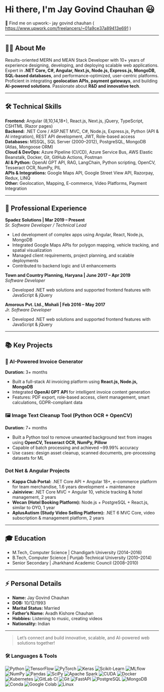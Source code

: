 # Hi there, I'm Jay Govind Chauhan 😃

📧 Find me on upwork:- jay govind chauhan ( https://www.upwork.com/freelancers/~01a9ce37a89413e691 )


---

## 🙋‍♂️ About Me
Results-oriented MERN and MEAN Stack Developer with 10+ years of experience designing, developing, and deploying scalable web applications.  
Expert in **.NET Core, C#, Angular, Next.js, Node.js, Express.js, MongoDB, SQL-based databases**, and performance-optimized, user-centric platforms.  
Proficient in integrating **geolocation APIs, payment gateways**, and building **AI-powered solutions**. Passionate about **R&D and innovative tech**.  

---

## 🛠️ Technical Skills

**Frontend:** Angular (8,10,14,18+), React.js, Next.js, jQuery, TypeScript, CSHTML (Razor pages)  
**Backend:** .NET Core / ASP.NET MVC, C#, Node.js, Express.js, Python (API & AI integration), REST API development, JWT, Role-based access  
**Databases:** MSSQL, SQL Server (2000–2012), PostgreSQL, MongoDB (Atlas, Mongoose ORM)  
**Cloud & DevOps:** Azure Pipeline (CI/CD), Azure Service Bus, AWS Elastic Beanstalk, Docker, Git, GitHub Actions, Postman  
**AI & Python:** OpenAI GPT API, RAG, LangChain, Python scripting, OpenCV, Tesseract OCR, NumPy, PIL  
**APIs & Integrations:** Google Maps API, Google Street View API, Razorpay, Redux, LINQ  
**Other:** Geolocation, Mapping, E-commerce, Video Platforms, Payment Integration  

---

## 💼 Professional Experience

**Spadez Solutions | Mar 2019 – Present**  
*Sr. Software Developer / Technical Lead*  
- Led development of complex apps using Angular, React, Node.js, MongoDB  
- Integrated Google Maps APIs for polygon mapping, vehicle tracking, and spatial visualization  
- Managed client requirements, project planning, and scalable deployments  
- Contributed to backend logic and UI enhancements  

**Town and Country Planning, Haryana | June 2017 – Apr 2019**  
*Software Developer*  
- Developed .NET web solutions and supported frontend features with JavaScript & jQuery  

**Amorous Pvt. Ltd., Mohali | Feb 2016 – May 2017**  
*Jr. Software Developer*  
- Developed .NET web solutions and supported frontend features with JavaScript & jQuery  

---

## 📚 Key Projects

### 🧾 AI-Powered Invoice Generator
**Duration:** 3+ months  
- Built a full-stack AI invoicing platform using **React.js, Node.js, MongoDB**  
- Integrated **OpenAI GPT API** for intelligent invoice content generation  
- Features: PDF export, role-based access, client management, smart calculations, GDPR-compliant data  

### 🖼️ Image Text Cleanup Tool (Python OCR + OpenCV)
**Duration:** 7+ months  
- Built a Python tool to remove unwanted background text from images using **OpenCV, Tesseract OCR, NumPy, Pillow**  
- Capable of batch processing and achieved ~99.99% accuracy  
- Use cases: design asset cleanup, scanned documents, pre-processing datasets for ML  

### Dot Net & Angular Projects
- **Kappa Club Portal:** .NET Core API + Angular 18+, e-commerce platform for team merchandise, 1.6 years development + maintenance  
- **Jainiview:** .NET Core MVC + Angular 10, vehicle tracking & hotel management, 2 years  
- **Wecan (Hotel Booking Platform):** Node.js + PostgreSQL + React.js, similar to OYO, 1 year  
- **AplusAutism (Study Video Selling Platform):** .NET 6 MVC Core, video subscription & management platform, 2 years  

---

## 🎓 Education
- M.Tech, Computer Science | Chandigarh University (2014–2016)  
- B.Tech, Computer Science | Punjab Technical University (2010–2014)  
- Senior Secondary | Jharkhand Academic Council (2008–2010)  

---

## ⚡ Personal Details
- **Name:** Jay Govind Chauhan  
- **DOB:** 10/12/1993  
- **Marital Status:** Married  
- **Father’s Name:** Avadh Kishore Chauhan  
- **Hobbies:** Listening to music, creating videos  
- **Nationality:** Indian  

---

> Let’s connect and build innovative, scalable, and AI-powered web solutions together!

### 🛠️ Languages & Tools

![Python](https://img.shields.io/badge/Python-3776AB?style=for-the-badge&logo=python&logoColor=white)
![TensorFlow](https://img.shields.io/badge/TensorFlow-FF6F00?style=for-the-badge&logo=tensorflow&logoColor=white)
![PyTorch](https://img.shields.io/badge/PyTorch-EE4C2C?style=for-the-badge&logo=pytorch&logoColor=white)
![Keras](https://img.shields.io/badge/Keras-D00000?style=for-the-badge&logo=keras&logoColor=white)
![Scikit-Learn](https://img.shields.io/badge/Scikit--Learn-F7931E?style=for-the-badge&logo=scikit-learn&logoColor=white)
![MLflow](https://img.shields.io/badge/MLflow-00B0F0?style=for-the-badge&logo=mlflow&logoColor=white)
![NumPy](https://img.shields.io/badge/NumPy-013243?style=for-the-badge&logo=numpy&logoColor=white)
![Pandas](https://img.shields.io/badge/Pandas-150458?style=for-the-badge&logo=pandas&logoColor=white)
![SciPy](https://img.shields.io/badge/SciPy-8CAAE6?style=for-the-badge&logo=scipy&logoColor=white)
![Apache Spark](https://img.shields.io/badge/Apache_Spark-E25A1C?style=for-the-badge&logo=apache-spark&logoColor=white)
![CUDA](https://img.shields.io/badge/CUDA-76B900?style=for-the-badge&logo=nvidia&logoColor=white)
![Docker](https://img.shields.io/badge/Docker-2496ED?style=for-the-badge&logo=docker&logoColor=white)
![Kubernetes](https://img.shields.io/badge/Kubernetes-326CE5?style=for-the-badge&logo=kubernetes&logoColor=white)
![GitLab CI](https://img.shields.io/badge/GitLab_CI-FCA121?style=for-the-badge&logo=gitlab&logoColor=white)
![Git](https://img.shields.io/badge/Git-F05032?style=for-the-badge&logo=git&logoColor=white)
![FastAPI](https://img.shields.io/badge/FastAPI-009688?style=for-the-badge&logo=fastapi&logoColor=white)
![PostgreSQL](https://img.shields.io/badge/PostgreSQL-4169E1?style=for-the-badge&logo=postgresql&logoColor=white)
![MongoDB](https://img.shields.io/badge/MongoDB-47A248?style=for-the-badge&logo=mongodb&logoColor=white)
![Conda](https://img.shields.io/badge/Conda-44A833?style=for-the-badge&logo=anaconda&logoColor=white)
![Google Colab](https://img.shields.io/badge/Colab-F9AB00?style=for-the-badge&logo=google-colab&logoColor=white)
![Linux](https://img.shields.io/badge/Linux-FCC624?style=for-the-badge&logo=linux&logoColor=black)

